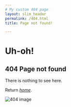 ```yaml
---
# My custom 404 page
layout: slim_header
permalink: /404.html
title: Page not found!

---
```

# Uh-oh!
## 404 Page not found
There is nothing to see here.

Return [*home*](/).

![404 image]({{"\assets\404image.jpg"}})
